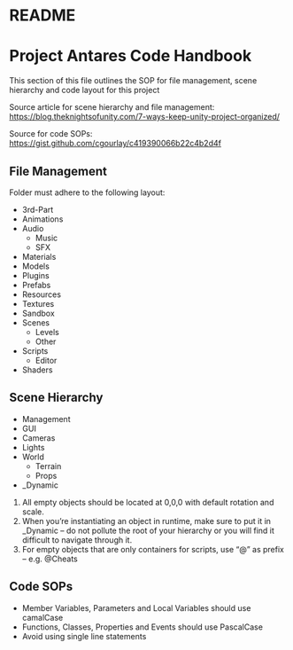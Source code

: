 # README


# Project Antares Code Handbook

This section of this file outlines the SOP for file management, scene hierarchy and code layout for this project

Source article for scene hierarchy and file management: https://blog.theknightsofunity.com/7-ways-keep-unity-project-organized/

Source for code SOPs: https://gist.github.com/cgourlay/c419390066b22c4b2d4f


## File Management
Folder must adhere to the following layout:

* 3rd-Part
* Animations
* Audio
    - Music
    - SFX
* Materials
* Models
* Plugins
* Prefabs
* Resources
* Textures
* Sandbox
* Scenes
    - Levels
    - Other
* Scripts
    - Editor
* Shaders
## Scene Hierarchy

* Management
* GUI
* Cameras
* Lights
* World
    - Terrain
    - Props
* _Dynamic

1. All empty objects should be located at 0,0,0 with default rotation and scale.
2. When you’re instantiating an object in runtime, make sure to put it in _Dynamic – do not pollute the root of your hierarchy or you will find it difficult to navigate through it.
3. For empty objects that are only containers for scripts, use “@” as prefix – e.g. @Cheats
## Code SOPs

* Member Variables, Parameters and Local Variables should use camalCase
* Functions, Classes, Properties and Events should use PascalCase
* Avoid using single line statements

